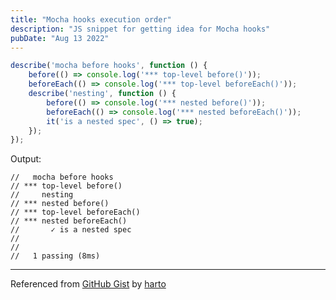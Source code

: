```yaml
---
title: "Mocha hooks execution order"
description: "JS snippet for getting idea for Mocha hooks"
pubDate: "Aug 13 2022"
---
```


```js
describe('mocha before hooks', function () {
    before(() => console.log('*** top-level before()'));
    beforeEach(() => console.log('*** top-level beforeEach()'));
    describe('nesting', function () {
        before(() => console.log('*** nested before()'));
        beforeEach(() => console.log('*** nested beforeEach()'));
        it('is a nested spec', () => true);
    });
});
```

Output:<br>

```
//   mocha before hooks
// *** top-level before()
//     nesting
// *** nested before()
// *** top-level beforeEach()
// *** nested beforeEach()
//       ✓ is a nested spec
//
//
//   1 passing (8ms)
```

___

Referenced
from [GitHub Gist](https://gist.github.com/harto/c97d2fc9d0bfaf20706eb2acbf48c908)
by [harto](https://gist.github.com/harto)
